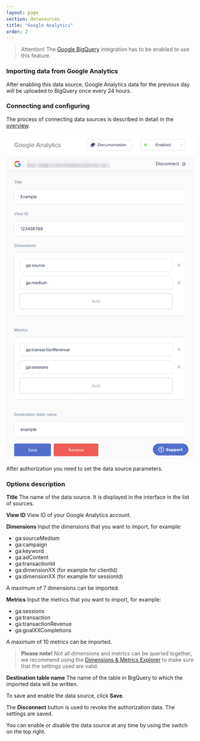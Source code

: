 ```yaml
---
layout: page
section: datasources
title: "Google Analytics"
order: 2
---
```


> Attention! The [Google BigQuery](/integrations/google-bigquery) integration has to be enabled to use this feature.

### Importing data from Google Analytics

After enabling this data source, Google Analytics data for the previous day will be uploaded to BigQuery once every 24 hours.

### Connecting and configuring

The process of connecting data sources is described in detail in the [overview](https://docs.segmentstream.com/datasources/index).

![](/img/ga_datasource.png)

After authorization you need to set the data source parameters.

### Options description

**Title**
The name of the data source. It is displayed in the interface in the list of sources.

**View ID**
View ID of your Google Analytics account.

**Dimensions**
Input the dimensions that you want to import, for example:
- ga:sourceMedium
- ga:campaign
- ga:keyword
- ga:adContent
- ga:transactionId
- ga:dimensionXX (for example for clientId)
- ga:dimensionXX (for example for sessionId)

A maximum of 7 dimensions can be imported.

**Metrics**
Input the metrics that you want to import, for example:
- ga:sessions
- ga:transaction
- ga:transactionRevenue
- ga:goalXXCompletions

A maximum of 10 metrics can be imported.

>**Please note!** Not all dimensions and metrics can be queried together, we recommend using the [Dimensions & Metrics Explorer](https://ga-dev-tools.appspot.com/dimensions-metrics-explorer/) to make sure that the settings used are valid.

**Destination table name**
The name of the table in BigQuery to which the imported data will be written.

To save and enable the data source, click **Save**.

The **Disconnect** button is used to revoke the authorization data. The settings are saved.

You can enable or disable the data source at any time by using the switch on the top right.
